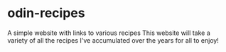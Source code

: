 # odin-recipes
A simple website with links to various recipes
This website will take a variety of all the recipes I've accumulated over the years for all to enjoy!